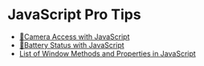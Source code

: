 # JavaScript Pro Tips

- [📸Camera Access with JavaScript](./camera-access.js)
- [🔋Battery Status with JavaScript](./battery-status.js)
- [List of Window Methods and Properties in JavaScript](./window-methods-and-properties.js)
